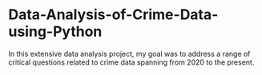 # Data-Analysis-of-Crime-Data-using-Python
In this extensive data analysis project, my goal was to address a range of critical questions related to crime data spanning from 2020 to the present.
